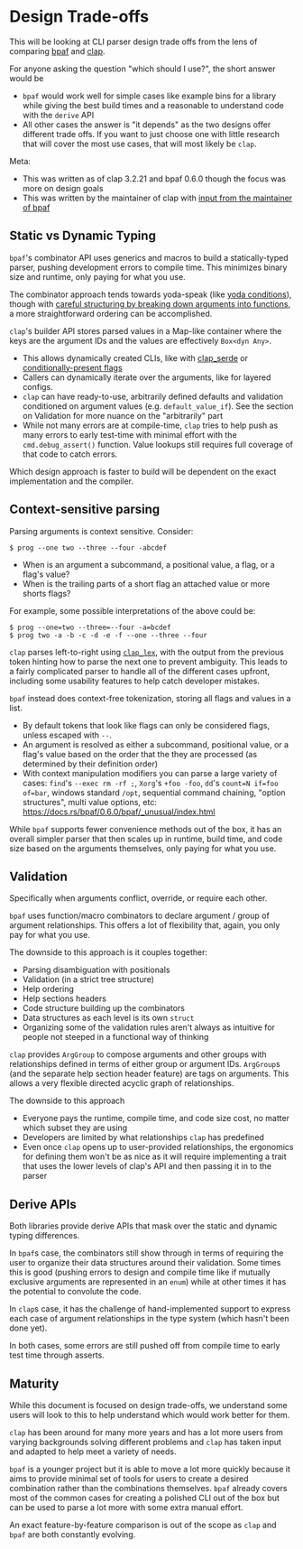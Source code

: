 # Design Trade-offs

This will be looking at CLI parser design trade offs from the lens of comparing
[bpaf](https://docs.rs/bpaf) and [clap](https://docs.rs/clap).

For anyone asking the question "which should I use?", the short answer would be
- `bpaf` would work well for simple cases like example bins for a library
  while giving the best build times and a reasonable to understand code with
  the `derive` API
- All other cases the answer is "it depends" as the two designs offer different
  trade offs.   If you want to just choose one with little research that will
  cover the most use cases, that will most likely be `clap`.

Meta:
- This was written as of clap 3.2.21 and bpaf 0.6.0 though the focus was more on design goals
- This was written by the maintainer of clap with [input from the maintainer of bpaf](https://github.com/rosetta-rs/argparse-rosetta-rs/pull/50)

## Static vs Dynamic Typing

`bpaf`'s combinator API uses generics and macros to build a statically-typed
parser, pushing development errors to compile time.  This minimizes binary
size and runtime, only paying for what you use.

The combinator approach tends towards yoda-speak (like
[yoda conditions](https://en.wikipedia.org/wiki/Yoda_conditions)),
though with [careful
structuring by breaking down arguments into
functions](https://github.com/pacak/bpaf/blob/aa6992931bbfbdca6390c87f4a76898f8db0ae47/examples/top_to_bottom.rs),
a more straightforward ordering can be accomplished.

`clap`'s builder API stores parsed values in a Map-like container where the
keys are the argument IDs and the values are effectively `Box<dyn Any>`.
- This allows dynamically created CLIs, like with
  [clap_serde](https://docs.rs/clap_serde) or [conditionally-present
  flags](https://github.com/sharkdp/bat/blob/6680f65e4b25b0f18c455f7a4639a96e97519dc5/src/bin/bat/clap_app.rs#L556)
- Callers can dynamically iterate over the arguments, like for layered configs.
- `clap` can have ready-to-use, arbitrarily defined defaults and validation
  conditioned on argument values (e.g. `default_value_if`).  See the section on
  Validation for more nuance on the "arbitrarily" part
- While not many errors are at compile-time, `clap` tries to help push as many
  errors to early test-time with minimal effort with the `cmd.debug_assert()`
  function.  Value lookups still requires full coverage of that code to catch
  errors.

Which design approach is faster to build will be dependent on the exact
implementation and the compiler.

## Context-sensitive parsing

Parsing arguments is context sensitive.  Consider:
```console
$ prog --one two --three --four -abcdef
```
- When is an argument a subcommand, a positional value, a flag, or a flag's value?
- When is the trailing parts of a short flag an attached value or more shorts flags?

For example, some possible interpretations of the above could be:
```console
$ prog --one=two --three=--four -a=bcdef
$ prog two -a -b -c -d -e -f --one --three --four
```

`clap` parses left-to-right using [`clap_lex`](https://docs.rs/clap_lex), with
the output from the previous token hinting how to parse the next one to
prevent ambiguity.  This leads to a fairly complicated parser to handle all of
the different cases upfront, including some usability features to help catch
developer mistakes.

`bpaf` instead does context-free tokenization, storing all flags and values in
a list.
- By default tokens that look like flags can only be considered flags,
  unless escaped with `--`.
- An argument is resolved as either a subcommand, positional value, or a flag's
  value based on the order that the they are processed (as determined by their
  definition order)
- With context manipulation modifiers you can parse a large variety of cases:
  `find`'s `--exec rm -rf ;`, `Xorg`'s `+foo -foo`, `dd`'s `count=N if=foo of=bar`,
  windows standard `/opt`, sequential command chaining, "option structures", multi
  value options, etc: https://docs.rs/bpaf/0.6.0/bpaf/_unusual/index.html

While `bpaf` supports fewer convenience methods out of the box, it has an overall
simpler parser that then scales up in runtime, build time, and code size based on
the arguments themselves, only paying for what you use.



## Validation

Specifically when arguments conflict, override, or require each other.

`bpaf` uses function/macro combinators to declare argument / group of argument relationships.  This
offers a lot of flexibility that, again, you only pay for what you use.

The downside to this approach is it couples together:
- Parsing disambiguation with positionals
- Validation (in a strict tree structure)
- Help ordering
- Help sections headers
- Code structure building up the combinators
- Data structures as each level is its own `struct`
- Organizing some of the validation rules aren't always as intuitive for people
  not steeped in a functional way of thinking

`clap` provides `ArgGroup` to compose arguments and other groups with
relationships defined in terms of either group or argument IDs.  `ArgGroup`s
(and the separate help section header feature) are tags on arguments.  This
allows a very flexible directed acyclic graph of relationships.

The downside to this approach
- Everyone pays the runtime, compile time, and code size cost, no matter which subset they are using
- Developers are limited by what relationships `clap` has predefined
- Even once `clap` opens up to user-provided relationships, the ergonomics for
  defining them won't be as nice as it will require implementing a trait that
  uses the lower levels of clap's API and then passing it in to the parser

## Derive APIs

Both libraries provide derive APIs that mask over the static and dynamic typing differences.

In `bpaf`s case, the combinators still show through in terms of requiring the
user to organize their data structures around their validation.  Some times
this is good (pushing errors to design and compile time like if mutually exclusive
arguments are represented in an `enum`) while at other times it has the potential to convolute the code.

In `clap`s case, it has the challenge of hand-implemented support to express
each case of argument relationships in the type system (which hasn't been done
yet).

In both cases, some errors are still pushed off from compile time to early test
time through asserts.

## Maturity

While this document is focused on design trade-offs, we understand some users
will look to this to help understand which would work better for them.

`clap` has been around for many more years and has a lot more users from
varying backgrounds solving different problems and `clap` has taken input and
adapted to help meet a variety of needs.

`bpaf` is a younger project but it is able to move a lot more quickly because
it aims to provide minimal set of tools for users to create a desired combination
rather than the combinations themselves.  `bpaf` already covers
most of the common cases for creating a polished CLI out of the box but can be
used to parse a lot more with some extra manual effort.

An exact feature-by-feature comparison is out of the scope as `clap` and `bpaf`
are both constantly evolving.
